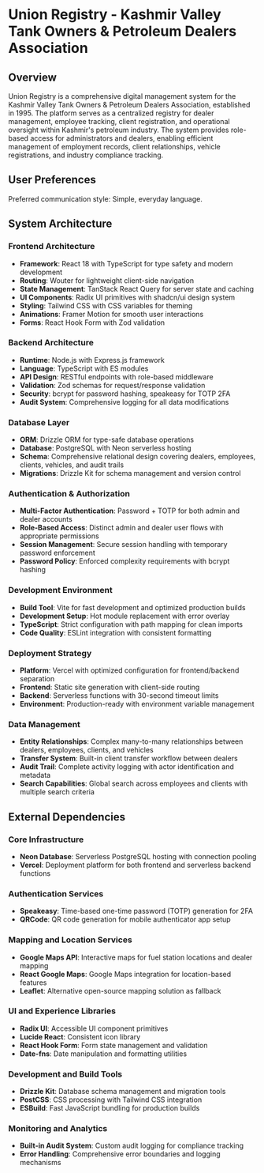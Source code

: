 # Union Registry - Kashmir Valley Tank Owners & Petroleum Dealers Association

## Overview

Union Registry is a comprehensive digital management system for the Kashmir Valley Tank Owners & Petroleum Dealers Association, established in 1995. The platform serves as a centralized registry for dealer management, employee tracking, client registration, and operational oversight within Kashmir's petroleum industry. The system provides role-based access for administrators and dealers, enabling efficient management of employment records, client relationships, vehicle registrations, and industry compliance tracking.

## User Preferences

Preferred communication style: Simple, everyday language.

## System Architecture

### Frontend Architecture
- **Framework**: React 18 with TypeScript for type safety and modern development
- **Routing**: Wouter for lightweight client-side navigation
- **State Management**: TanStack React Query for server state and caching
- **UI Components**: Radix UI primitives with shadcn/ui design system
- **Styling**: Tailwind CSS with CSS variables for theming
- **Animations**: Framer Motion for smooth user interactions
- **Forms**: React Hook Form with Zod validation

### Backend Architecture
- **Runtime**: Node.js with Express.js framework
- **Language**: TypeScript with ES modules
- **API Design**: RESTful endpoints with role-based middleware
- **Validation**: Zod schemas for request/response validation
- **Security**: bcrypt for password hashing, speakeasy for TOTP 2FA
- **Audit System**: Comprehensive logging for all data modifications

### Database Layer
- **ORM**: Drizzle ORM for type-safe database operations
- **Database**: PostgreSQL with Neon serverless hosting
- **Schema**: Comprehensive relational design covering dealers, employees, clients, vehicles, and audit trails
- **Migrations**: Drizzle Kit for schema management and version control

### Authentication & Authorization
- **Multi-Factor Authentication**: Password + TOTP for both admin and dealer accounts
- **Role-Based Access**: Distinct admin and dealer user flows with appropriate permissions
- **Session Management**: Secure session handling with temporary password enforcement
- **Password Policy**: Enforced complexity requirements with bcrypt hashing

### Development Environment
- **Build Tool**: Vite for fast development and optimized production builds
- **Development Setup**: Hot module replacement with error overlay
- **TypeScript**: Strict configuration with path mapping for clean imports
- **Code Quality**: ESLint integration with consistent formatting

### Deployment Strategy
- **Platform**: Vercel with optimized configuration for frontend/backend separation
- **Frontend**: Static site generation with client-side routing
- **Backend**: Serverless functions with 30-second timeout limits
- **Environment**: Production-ready with environment variable management

### Data Management
- **Entity Relationships**: Complex many-to-many relationships between dealers, employees, clients, and vehicles
- **Transfer System**: Built-in client transfer workflow between dealers
- **Audit Trail**: Complete activity logging with actor identification and metadata
- **Search Capabilities**: Global search across employees and clients with multiple search criteria

## External Dependencies

### Core Infrastructure
- **Neon Database**: Serverless PostgreSQL hosting with connection pooling
- **Vercel**: Deployment platform for both frontend and serverless backend functions

### Authentication Services
- **Speakeasy**: Time-based one-time password (TOTP) generation for 2FA
- **QRCode**: QR code generation for mobile authenticator app setup

### Mapping and Location Services
- **Google Maps API**: Interactive maps for fuel station locations and dealer mapping
- **React Google Maps**: Google Maps integration for location-based features
- **Leaflet**: Alternative open-source mapping solution as fallback

### UI and Experience Libraries
- **Radix UI**: Accessible UI component primitives
- **Lucide React**: Consistent icon library
- **React Hook Form**: Form state management and validation
- **Date-fns**: Date manipulation and formatting utilities

### Development and Build Tools
- **Drizzle Kit**: Database schema management and migration tools
- **PostCSS**: CSS processing with Tailwind CSS integration
- **ESBuild**: Fast JavaScript bundling for production builds

### Monitoring and Analytics
- **Built-in Audit System**: Custom audit logging for compliance tracking
- **Error Handling**: Comprehensive error boundaries and logging mechanisms